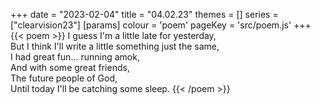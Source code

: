 +++
date = "2023-02-04"
title = "04.02.23"
themes = []
series = ["clearvision23"]
[params]
  colour = 'poem'
  pageKey = 'src/poem.js'
+++
{{< poem >}}
I guess I'm a little late for yesterday,  
But I think I'll write a little something just the same,  
I had great fun... running amok,  
And with some great friends,  
The future people of God,  
Until today I'll be catching some sleep.
{{< /poem >}}
